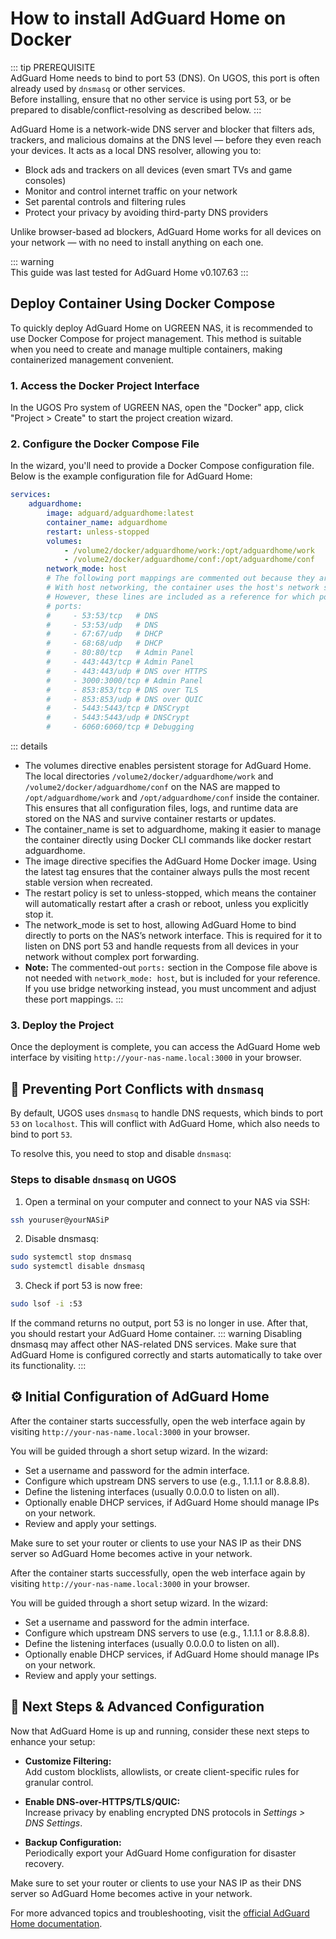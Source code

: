# How to install AdGuard Home on Docker

::: tip PREREQUISITE  
AdGuard Home needs to bind to port 53 (DNS). On UGOS, this port is often already used by `dnsmasq` or other services.  
Before installing, ensure that no other service is using port 53, or be prepared to disable/conflict-resolving as described below.
:::

AdGuard Home is a network-wide DNS server and blocker that filters ads, trackers, and malicious domains at the DNS level — before they even reach your devices. It acts as a local DNS resolver, allowing you to:

  - Block ads and trackers on all devices (even smart TVs and game consoles)
  - Monitor and control internet traffic on your network
  - Set parental controls and filtering rules
  - Protect your privacy by avoiding third-party DNS providers

Unlike browser-based ad blockers, AdGuard Home works for all devices on your network — with no need to install anything on each one.

::: warning  
This guide was last tested for AdGuard Home v0.107.63
:::  

## Deploy Container Using Docker Compose

To quickly deploy AdGuard Home on UGREEN NAS, it is recommended to use Docker Compose for project management. This method is suitable when you need to create and manage multiple containers, making containerized management convenient.

### 1. Access the Docker Project Interface

In the UGOS Pro system of UGREEN NAS, open the "Docker" app, click "Project > Create" to start the project creation wizard.

### 2. Configure the Docker Compose File

In the wizard, you'll need to provide a Docker Compose configuration file. Below is the example configuration file for AdGuard Home:

```yml
services:
    adguardhome:
        image: adguard/adguardhome:latest
        container_name: adguardhome
        restart: unless-stopped
        volumes:
            - /volume2/docker/adguardhome/work:/opt/adguardhome/work
            - /volume2/docker/adguardhome/conf:/opt/adguardhome/conf
        network_mode: host
        # The following port mappings are commented out because they are not required when using network_mode: host.
        # With host networking, the container uses the host's network stack directly and can bind to the necessary ports without explicit mappings.
        # However, these lines are included as a reference for which ports AdGuard Home typically uses, in case you ever switch to bridge mode or need to troubleshoot:
        # ports:
        #     - 53:53/tcp   # DNS
        #     - 53:53/udp   # DNS
        #     - 67:67/udp   # DHCP
        #     - 68:68/udp   # DHCP
        #     - 80:80/tcp   # Admin Panel
        #     - 443:443/tcp # Admin Panel
        #     - 443:443/udp # DNS over HTTPS
        #     - 3000:3000/tcp # Admin Panel
        #     - 853:853/tcp # DNS over TLS
        #     - 853:853/udp # DNS over QUIC
        #     - 5443:5443/tcp # DNSCrypt
        #     - 5443:5443/udp # DNSCrypt
        #     - 6060:6060/tcp # Debugging
```

::: details

  - The volumes directive enables persistent storage for AdGuard Home. The local directories `/volume2/docker/adguardhome/work` and `/volume2/docker/adguardhome/conf` on the NAS are mapped to `/opt/adguardhome/work` and `/opt/adguardhome/conf` inside the container. This ensures that all configuration files, logs, and runtime data are stored on the NAS and survive container restarts or updates.
  - The container_name is set to adguardhome, making it easier to manage the container directly using Docker CLI commands like docker restart adguardhome.
  - The image directive specifies the AdGuard Home Docker image. Using the latest tag ensures that the container always pulls the most recent stable version when recreated.
  - The restart policy is set to unless-stopped, which means the container will automatically restart after a crash or reboot, unless you explicitly stop it.
  - The network_mode is set to host, allowing AdGuard Home to bind directly to ports on the NAS’s network interface. This is required for it to listen on DNS port 53 and handle requests from all devices in your network without complex port forwarding.
  - **Note:** The commented-out `ports:` section in the Compose file above is not needed with `network_mode: host`, but is included for your reference. If you use bridge networking instead, you must uncomment and adjust these port mappings.
:::

### 3. Deploy the Project

Once the deployment is complete, you can access the AdGuard Home web interface by visiting `http://your-nas-name.local:3000` in your browser.

## 🛑 Preventing Port Conflicts with `dnsmasq`

By default, UGOS uses `dnsmasq` to handle DNS requests, which binds to port `53` on `localhost`. This will conflict with AdGuard Home, which also needs to bind to port `53`.

To resolve this, you need to stop and disable `dnsmasq`:

### Steps to disable `dnsmasq` on UGOS

1. Open a terminal on your computer and connect to your NAS via SSH:

```bash
ssh youruser@yourNASiP
```

2. Disable dnsmasq:

```bash
sudo systemctl stop dnsmasq
sudo systemctl disable dnsmasq
```

3. Check if port 53 is now free:

```bash
sudo lsof -i :53
```

If the command returns no output, port 53 is no longer in use. After that, you should restart your AdGuard Home container.
::: warning
 Disabling dnsmasq may affect other NAS-related DNS services. Make sure that AdGuard Home is configured correctly and starts automatically to take over its functionality.
:::

## ⚙️ Initial Configuration of AdGuard Home

After the container starts successfully, open the web interface again by visiting  `http://your-nas-name.local:3000` in your browser.

You will be guided through a short setup wizard. In the wizard:

- Set a username and password for the admin interface.
- Configure which upstream DNS servers to use (e.g., 1.1.1.1 or 8.8.8.8).
- Define the listening interfaces (usually 0.0.0.0 to listen on all).
- Optionally enable DHCP services, if AdGuard Home should manage IPs on your network.
- Review and apply your settings.

Make sure to set your router or clients to use your NAS IP as their DNS server so AdGuard Home becomes active in your network.

After the container starts successfully, open the web interface again by visiting  `http://your-nas-name.local:3000` in your browser.

You will be guided through a short setup wizard. In the wizard:

- Set a username and password for the admin interface.
- Configure which upstream DNS servers to use (e.g., 1.1.1.1 or 8.8.8.8).
- Define the listening interfaces (usually 0.0.0.0 to listen on all).
- Optionally enable DHCP services, if AdGuard Home should manage IPs on your network.
- Review and apply your settings.

## 🚀 Next Steps & Advanced Configuration

Now that AdGuard Home is up and running, consider these next steps to enhance your setup:

- **Customize Filtering:**  
  Add custom blocklists, allowlists, or create client-specific rules for granular control.

- **Enable DNS-over-HTTPS/TLS/QUIC:**  
  Increase privacy by enabling encrypted DNS protocols in *Settings > DNS Settings*.

- **Backup Configuration:**  
  Periodically export your AdGuard Home configuration for disaster recovery.



Make sure to set your router or clients to use your NAS IP as their DNS server so AdGuard Home becomes active in your network.


For more advanced topics and troubleshooting, visit the [official AdGuard Home documentation](https://github.com/AdguardTeam/AdGuardHome/wiki).


